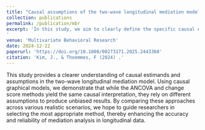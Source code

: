 ```yaml
---
title: "Causal assumptions of the two-wave longitudinal mediation model"
collection: publications
permalink: /publication/mbr
excerpt: 'In this study, we aim to clearly define the specific causal effects estimated by each method within the two-wave longitudinal mediation model. 
'
venue: 'Multivariate Behavioral Research'
date: 2024-12-22
paperurl: 'https://doi.org/10.1080/00273171.2025.2443360'
citation: 'Kim, J., & Thoemmes, F (2024) .'
---
```

This study provides a clearer understanding of causal estimands and assumptions in the two-wave longitudinal mediation model. Using causal graphical models, we demonstrate that while the ANCOVA and change score methods yield the same causal interpretation, they rely on different assumptions to produce unbiased results. By comparing these approaches across various realistic scenarios, we hope to guide researchers in selecting the most appropriate method, thereby enhancing the accuracy and reliability of mediation analysis in longitudinal data.
